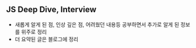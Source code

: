 ## JS Deep Dive, Interview


- 새롭게 알게 된 점, 인상 깊은 점, 어려웠던 내용등 공부하면서 추가로 알게 된 정보를 위주로 정리
- 더 요약된 글은 블로그에 정리

